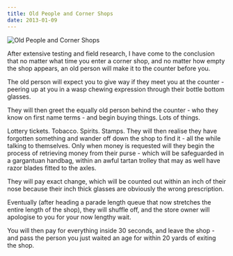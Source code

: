 ```yaml
---
title: Old People and Corner Shops
date: 2013-01-09
---
```


![Old People and Corner Shops](https://source.unsplash.com/y7GlIdTUOvo/1600x900)

After extensive testing and field research, I have come to the conclusion that no matter what time you enter a corner shop, and no matter how empty the shop appears, an old person will make it to the counter before you.

The old person will expect you to give way if they meet you at the counter - peering up at you in a wasp chewing expression through their bottle bottom glasses.

They will then greet the equally old person behind the counter - who they know on first name terms - and begin buying things. Lots of things.

Lottery tickets. Tobacco. Spirits. Stamps. They will then realise they have forgotten something and wander off down the shop to find it - all the while talking to themselves. Only when money is requested will they begin the process of retrieving money from their purse - which will be safeguarded in a gargantuan handbag, within an awful tartan trolley that may as well have razor blades fitted to the axles.

They will pay exact change, which will be counted out within an inch of their nose because their inch thick glasses are obviously the wrong prescription.

Eventually (after heading a parade length queue that now stretches the entire length of the shop), they will shuffle off, and the store owner will apologise to you for your now lengthy wait.

You will then pay for everything inside 30 seconds, and leave the shop - and pass the person you just waited an age for within 20 yards of exiting the shop.